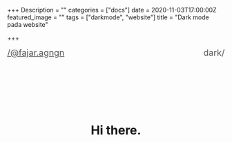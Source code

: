 +++
Description = ""
categories = ["docs"]
date = 2020-11-03T17:00:00Z
featured_image = ""
tags = ["darkmode", "website"]
title = "Dark mode pada website"

+++
<html>
<meta charset="UTF-8"> 
<meta name="viewport" content="width=device-width, initial-scale=1.0"> 
<head> 
</head> 
<body>
  <style>

    body.darkmode {
        background: rgb(57, 57, 57);
        color: rgb(227, 227, 227);
    }

    a{
        color: rgb(87, 87, 87);
    }
    h1{
        text-align: center;
        margin: 30% auto;
    }
    body.darkmode a{
        color: rgb(227, 227, 227);
    }

    .is-hidden{
        display: none;
    }

    header{
        display: flex;
        justify-content: space-between;
        margin-bottom: 20px;
        font-size: 20px;
    }

    #theme {
        font-size: 20px;
    }

    #theme:hover {
        cursor: pointer
    }
  </style>
<header>
<div>
<a href="/">/@fajar.agngn</a>
</div>
<div id=theme> 
<div onclick=setDarkMode(true) id=darkBtn> 
<a>dark/</a> 
</div> 
<div onclick=setDarkMode(false) id=lightBtn class=is-hidden> 
<a>/light</a> 
</div> 
</div>
</header> 

<h1>Hi there.</h1> 

<script>
  if(localStorage.getItem('preferredTheme') == 'dark') {
    setDarkMode(true)
}

function setDarkMode(isDark) {
    var darkBtn = document.getElementById('darkBtn')
    var lightBtn = document.getElementById('lightBtn')

    if(isDark) {
        lightBtn.style.display = "block"
        darkBtn.style.display = "none"
        localStorage.setItem('preferredTheme', 'dark');
    } else {
        lightBtn.style.display = "none"
        darkBtn.style.display = "block"
        localStorage.removeItem('preferredTheme');
    }

    document.body.classList.toggle("darkmode");
}
</script> 
</body> 
</html>